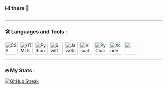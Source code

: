 ### Hi there 👋

<img src="https://komarev.com/ghpvc/?username=Brand07&style=flat-square&color=blue" alt=""/>

---

### :hammer_and_wrench: Languages and Tools :
<div>
  <img src="https://cdn.jsdelivr.net/gh/devicons/devicon@latest/icons/css3/css3-original.svg", title="CSS", alt="CSS" width="40" heigh="40" />&nbsp;
  <img src="https://cdn.jsdelivr.net/gh/devicons/devicon@latest/icons/html5/html5-original.svg", title="HTML5" alt="HTML5" width="40" height="40" />&nbsp;
  <img src="https://cdn.jsdelivr.net/gh/devicons/devicon@latest/icons/python/python-original-wordmark.svg", title="Python" alt="Python" width="40" height="40" />&nbsp;
  <img src="https://cdn.jsdelivr.net/gh/devicons/devicon@latest/icons/swift/swift-original.svg" , title="Swift" alt="Swift" width="40" height="40"/>&nbsp;
  <img src="https://cdn.jsdelivr.net/gh/devicons/devicon@latest/icons/javascript/javascript-original.svg", title="JavaScript" alt="JavaScript" width="40" height="40"/>&nbsp;
  <img src="https://cdn.jsdelivr.net/gh/devicons/devicon@latest/icons/vscode/vscode-original-wordmark.svg", title="Visual Studio Code" alt="Visual Studio Code" width="40" height="40"/>&nbsp;
  <img src="https://cdn.jsdelivr.net/gh/devicons/devicon@latest/icons/pycharm/pycharm-original.svg" title="PyCharm" alt="PyCharm" width="40" height="40"/>&nbsp;
  <img src="https://cdn.jsdelivr.net/gh/devicons/devicon@latest/icons/xcode/xcode-original.svg", title="Xcode" alt="Xcode" width="40" height="40"/>&nbsp;
  <img src="https://cdn.jsdelivr.net/gh/devicons/devicon@latest/icons/raspberrypi/raspberrypi-original.svg", width="40" height="40" />      
</div>

---

### :fire: My Stats :
[![GitHub Streak](https://github-readme-streak-stats.herokuapp.com?user=Brand07&theme=merko&date_format=M%20j%5B%2C%20Y%5D&exclude_days=Sun%2CSat)](https://git.io/streak-stats)



<!--
**Brand07/Brand07** is a ✨ _special_ ✨ repository because its `README.md` (this file) appears on your GitHub profile.

Here are some ideas to get you started:

- 🔭 I’m currently working on ...
- 🌱 I’m currently learning ...
- 👯 I’m looking to collaborate on ...
- 🤔 I’m looking for help with ...
- 💬 Ask me about ...
- 📫 How to reach me: ...
- 😄 Pronouns: ...
- ⚡ Fun fact: ...
-->
